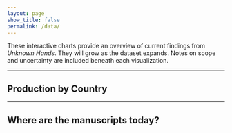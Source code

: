 ```yaml
---
layout: page
show_title: false
permalink: /data/
---
```


These interactive charts provide an overview of current findings from *Unknown Hands*. They will grow as the dataset expands. Notes on scope and uncertainty are included beneath each visualization.

---

## Production by Country

<div id="byCentury"></div>
<script src="https://cdn.plot.ly/plotly-latest.min.js"></script>
<script>
  // Raw data with ranges
  const centuryData = {
    "8": 39, "9": 9, "10": 7, "11": 2, "12": 108,
    "13": 25, "14": 46, "15": 828, "16": 267, "Unknown": 5,
    "9-15": 2, "12-13": 2, "8-9": 23, "13-14": 1, "14-15": 7,
    "15-16": 28, "15-18": 1, "16-18": 1
  };

  // Initialize counters (8th–16th century baseline)
  const counts = {8:0,9:0,10:0,11:0,12:0,13:0,14:0,15:0,16:0};

  // Helper to add counts to a single century
  function add(century, value) {
    if (counts[century] !== undefined) counts[century] += value;
  }

  // Process entries
  for (const [label, value] of Object.entries(centuryData)) {
    if (!label.includes("-") && label !== "Unknown") {
      // Single century
      add(parseInt(label), value);
    } else if (label.includes("-")) {
      // Range
      const parts = label.split("-");
      const start = parseInt(parts[0]);
      const end = parseInt(parts[1]);
      for (let c=start; c<=end; c++) add(c, value);
    }
    // Skip Unknown for now
  }

  // Convert to arrays
  const centuries = Object.keys(counts).map(c => c + "th");
  const values = Object.values(counts);

  Plotly.newPlot("byCentury", [{
    x: centuries,
    y: values,
    type: "bar",
    marker: {color: "#444"},
    text: values.map(v => v.toString()),
    textposition: "auto"
  }], {
    title: "Manuscripts by Century of Production",
    xaxis: { title: "Century" },
    yaxis: { title: "Number of Manuscripts" }
  });
</script>



---

## Where are the manuscripts today?

<div id="repoMap" style="height: 420px; border-radius: 8px; overflow: hidden;"></div>

<link rel="stylesheet" href="https://unpkg.com/leaflet@1.9.4/dist/leaflet.css" integrity="" crossorigin="">
<script src="https://unpkg.com/leaflet@1.9.4/dist/leaflet.js" integrity="" crossorigin=""></script>
<script>
// Minimal Leaflet setup. Replace demo points with your real data when ready.
const map = L.map('repoMap').setView([48.86, 2.35], 4); // centered roughly on Europe
L.tileLayer('https://tile.openstreetmap.org/{z}/{x}/{y}.png', {
  maxZoom: 18,
  attribution: '&copy; OpenStreetMap'
}).addTo(map);

// TODO: replace with real data loaded from /assets/data/repositories.json
// Example structure: [{name:"BnF (Paris)", lat:48.833, lon:2.375, count:42}, ...]
const demoRepos = [
  {name:"BnF (Paris)", lat:48.833, lon:2.375, count:42},
  {name:"Bayerische Staatsbibliothek (Munich)", lat:48.150, lon:11.579, count:31},
  {name:"KB (The Hague)", lat:52.080, lon:4.317, count:18}
];

demoRepos.forEach(r => {
  L.circleMarker([r.lat, r.lon], {radius: Math.max(6, Math.sqrt(r.count))})
    .addTo(map)
    .bindPopup(`<strong>${r.name}</strong><br>Manuscripts: ${r.count}`);
});
</script>
